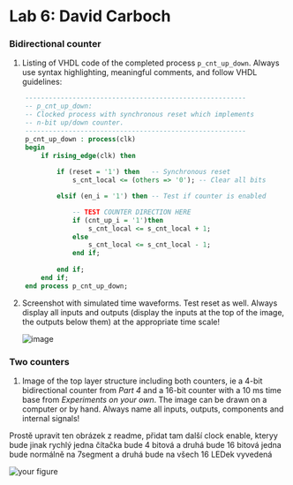 # Lab 6: David Carboch

### Bidirectional counter

1. Listing of VHDL code of the completed process `p_cnt_up_down`. Always use syntax highlighting, meaningful comments, and follow VHDL guidelines:

```vhdl
    --------------------------------------------------------
    -- p_cnt_up_down:
    -- Clocked process with synchronous reset which implements
    -- n-bit up/down counter.
    --------------------------------------------------------
    p_cnt_up_down : process(clk)
    begin
        if rising_edge(clk) then
        
            if (reset = '1') then   -- Synchronous reset
                s_cnt_local <= (others => '0'); -- Clear all bits

            elsif (en_i = '1') then -- Test if counter is enabled

                -- TEST COUNTER DIRECTION HERE
                if (cnt_up_i = '1')then
                    s_cnt_local <= s_cnt_local + 1;
                else
                    s_cnt_local <= s_cnt_local - 1;
                end if;
                
            end if;
        end if;
    end process p_cnt_up_down;
```

2. Screenshot with simulated time waveforms. Test reset as well. Always display all inputs and outputs (display the inputs at the top of the image, the outputs below them) at the appropriate time scale!

   ![image](https://user-images.githubusercontent.com/99664755/159727354-855825ca-7a52-440d-a589-462c06f06936.png)


### Two counters

1. Image of the top layer structure including both counters, ie a 4-bit bidirectional counter from *Part 4* and a 16-bit counter with a 10 ms time base from *Experiments on your own*. The image can be drawn on a computer or by hand. Always name all inputs, outputs, components and internal signals!

Prostě upravit ten obrázek z readme, přidat tam další clock enable, kteryy bude jinak rychlý
jedna čítačka bude 4 bitová a druhá bude 16 bitová
jedna bude normálně na 7segment a druhá bude na všech 16 LEDek vyvedená

   ![your figure]()
